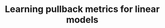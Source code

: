 ---
title: "Learning pullback metrics for linear models"
year: 2008
pdf_url: "/research/visiongroup/publications/2008/fabio_08_papers/eccv08metrics.pdf"
category: "vision"
author_list: "Fabio Cuzzolin"
grant: "NULL"
pub_in: "In Proceedings of the first workshop on Machine Learning for Vision-based Motion Analysis - ECCV'08"
---